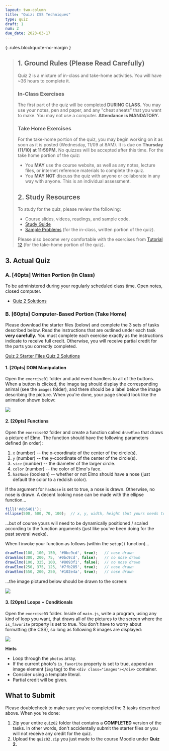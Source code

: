 ```yaml
---
layout: two-column
title: "Quiz: CSS Techniques"
type: quiz
draft: 1
num: 2
due_date: 2023-03-17
---
```


<style>
    .warning {
        border-left: solid 5px #990000;
        background-color: #99000033;
    }
    .warning p {
        color: #990000 !important;
    }

    .rules {
        border-left: solid 5px #4298B5;
        padding-left: 15px;
    }

    img.medium {
        max-width: 550px;
    }

</style>

{:.rules.blockquote-no-margin }
> ## 1. Ground Rules (Please Read Carefully)
> Quiz 2 is a mixture of in-class and take-home activities. You will have ~36 hours to complete it. 
> 
> ### In-Class Exercises
> The first part of the quiz will be completed **DURING CLASS.** You may use your notes, pen and paper, and any "cheat sheats" that you want to make. You may not use a computer. **Attendance is MANDATORY.**
> 
> ### Take Home Exercises
> For the take-home portion of the quiz, you may begin working on it as soon as it is posted (Wednesday, 11/09 at 8AM). It is due on **Thursday (11/10) at 11:59PM.** No quizzes will be accepted after this time.  For the take home portion of the quiz:
> * You **MAY** use the course website, as well as any notes, lecture files, or internet reference materials to complete the quiz.
> * You **MAY NOT** discuss the quiz with anyone or collaborate in any way with anyone. This is an individual assessment.
> 
> ## 2. Study Resources
> To study for the quiz, please review the following:
> * Course slides, videos, readings, and sample code.
> * <a href="https://docs.google.com/document/d/1mXB25SyI29fQJAZzvKZthITJbmSjcBAqJTPrSUo-ZOo/edit?usp=sharing" target="_blank">Study Guide</a>
> * <a href="https://docs.google.com/document/d/1m2GEY24tFEKS-dF_-RdwV9KygkTGIr1gV7zVlabpjG4/edit?usp=sharing" target="_blank">Sample Problems</a> (for the in-class, written portion of the quiz).
> 
> Please also become very comfortable with the exercises from [Tutorial 12](../assignments/tutorial12) (for the take-home portion of the quiz).

## 3. Actual Quiz

### A. [40pts] Written Portion (In Class) 
To be administered during your regularly scheduled class time. Open notes, closed computer.
* <a href="https://docs.google.com/document/d/1Jr08fZM4NRABvS_SE9qA6Y-UALyQQaO0vngnQjD8akk/edit?usp=sharing" target="_blank">Quiz 2 Solutions</a>

### B. [60pts] Computer-Based Portion (Take Home)
Please download the starter files (below) and complete the 3 sets of tasks described below. Read the instructions that are outlined under each task **very carefully.** You must complete each exercise exactly as the instructions indicate to receive full credit. Otherwise, you will receive partial credit for the parts you correctly completed.

<a href="/spring2023/course-files/quizzes/quiz02.zip" class="nu-button">Quiz 2 Starter Files <i class="fas fa-download"></i></a> <a href="/spring2023/course-files/quizzes/quiz02_answers.zip" class="button">Quiz 2 Solutions <i class="fas fa-download"></i></a>

#### 1. [20pts] DOM Manipulation 
Open the `exercise01` folder and add event handlers to all of the buttons. When a button is clicked, the image tag should display the corresponding animal (see the `images` folder), and there should be a label below the image describing the picture. When you're done, your page should look like the animation shown below:

<img class="medium frame" src="/spring2023/assets/images/quizzes/quiz02/animals.gif" />

#### 2. [20pts] Functions
Open the `exercise02` folder and create a function called `drawElmo` that draws a picture of Elmo. The function should have the following parameters defined (in order):
1. `x` (number) -- the x-coordinate of the center of the circle(s).
2. `y` (number) -- the y-coordinate of the center of the circle(s).
3. `size` (number) -- the diameter of the larger circle. 
4. `color` (number) -- the color of Elmo's face.
5. `hasNose` (boolean) -- whether or not Elmo should have a nose (just default the color to a reddish color).

If the argument for `hasNose` is set to true, a nose is drawn. Otherwise, no nose is drawn. A decent looking nose can be made with the ellipse function...
```js
fill('#db5461');
ellipse(500, 500, 70, 100);  // x, y, width, height (but yours needs to scale)
```

...but of course yours will need to be dynamically positioned / scaled according to the function arguments (just like you've been doing for the past several weeks).

When I invoke your function as follows (within the `setup()` function)...

```js
drawElmo(100, 100, 150, '#0bc9cd', true);   // nose drawn
drawElmo(300, 200, 75, '#0bc9cd', false);   // no nose drawn
drawElmo(100, 325, 100, '#8093f1', false);  // no nose drawn
drawElmo(250, 375, 125, '#7fb285', true);   // nose drawn
drawElmo(550, 200, 250, '#102e4a', true);   // nose drawn
```

...the image pictured below should be drawn to the screen:

<img class="medium frame" src="/spring2023/assets/images/quizzes/quiz02/elmos.png" />


#### 3. [20pts] Loops + Conditionals

Open the `exercise03` folder. Inside of `main.js`, write a program, using any kind of loop you want, that draws all of the pictures to the screen where the `is_favorite` property is set to true. You don't have to worry about formatting (the CSS), so long as following 8 images are displayed:

<img class="medium frame" src="/spring2023/assets/images/quizzes/quiz02/photos.png" />

**Hints**
* Loop through the `photos` array.
* If the current photo's `is_favorite` property is set to true, append an image element (`img` tag) to the `<div class="images"></div>` container.
* Consider using a template literal. 
* Partial credit will be given.

## What to Submit
Please doublecheck to make sure you've completed the 3 tasks described above. When you're done:

1. Zip your entire `quiz02` folder that contains a **COMPLETED** version of the tasks. In other words, don't accidentally submit the starter files or you will not receive any credit for the quiz.
2. Upload the `quiz02.zip` you just made to the course Moodle under **Quiz 2.**